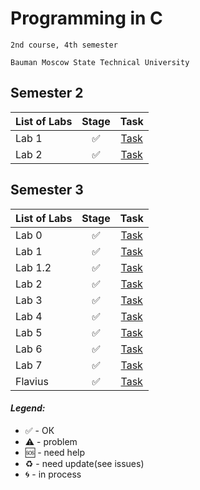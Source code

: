 # Programming in C
    2nd course, 4th semester

    Bauman Moscow State Technical University
    
## Semester 2

| List of Labs  |     Stage     |      Task     |
| ------------- |:-------------:|:-------------:|
| Lab 1| ✅ |<a href="../../blob/master/sem2/lab1/README.md">Task</a>|
| Lab 2| ✅ |<a href="../../blob/master/sem2/lab2/README.md">Task</a>|

## Semester 3

| List of Labs  |     Stage     |      Task     |
| ------------- |:-------------:|:-------------:|
| Lab 0| ✅ |<a href="../../blob/master/sem3/lab0/README.md">Task</a>|
| Lab 1| ✅ |<a href="../../blob/master/sem3/lab1/README.md">Task</a>|
| Lab 1.2| ✅ |<a href="../../blob/master/sem3/lab1.2/README.md">Task</a>|
| Lab 2| ✅ |<a href="../../blob/master/sem3/lab2/README.md">Task</a>|
| Lab 3| ✅ |<a href="../../blob/master/sem3/lab3/README.md">Task</a>|
| Lab 4| ✅ |<a href="../../blob/master/sem3/lab4/README.md">Task</a>|
| Lab 5| ✅ |<a href="../../blob/master/sem3/lab5/README.md">Task</a>|
| Lab 6| ✅ |<a href="../../blob/master/sem3/lab6/README.md">Task</a>|
| Lab 7| ✅ |<a href="../../blob/master/sem3/lab7/README.md">Task</a>|
| Flavius| ✅ |<a href="../../blob/master/sem3/flavius/README.md">Task</a>|

#### <i>Legend:</i>
<ul>
<li>✅ - ОК
<li>⚠️ - problem
<li>🆘 - need help
<li>♻️ - need update(see issues)
<li>🌀 - in process
</ul>
